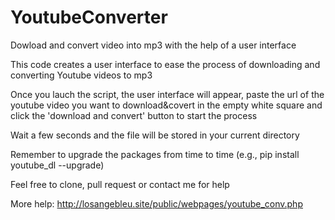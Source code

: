 # YoutubeConverter
Dowload and convert video into mp3 with the help of a user interface 

This code creates a user interface to ease the process of downloading and converting Youtube videos to mp3

Once you lauch the script, the user interface will appear, 
paste the url of the youtube video you want to download&covert in the empty white square 
and click the 'download and convert' button to start the process

Wait a few seconds and the file will be stored in your current directory

Remember to upgrade the packages from time to time (e.g., pip install youtube_dl --upgrade)

Feel free to clone, pull request or contact me for help

More help: http://losangebleu.site/public/webpages/youtube_conv.php
   
